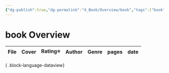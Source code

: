 ```yaml
---
{"dg-publish":true,"dg-permalink":"4_Book/Overview/book","tags":["book","overview"],"permalink":"/4_Book/Overview/book/","dgPassFrontmatter":true,"noteIcon":"1"}
---
```


# book Overview
| File | Cover | Rating⭐ | Author | Genre | pages | date |
| ---- | ----- | ------- | ------ | ----- | ----- | ---- |

{ .block-language-dataview}

